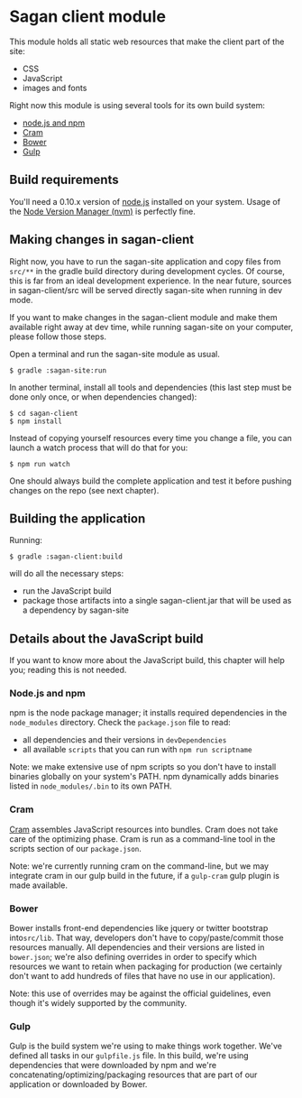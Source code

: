 # Sagan client module

This module holds all static web resources that make the client part of the site:
* CSS
* JavaScript
* images and fonts

Right now this module is using several tools for its own build system:
* [node.js and npm](http://nodejs.org)
* [Cram](https://github.com/cujojs/cram)
* [Bower](http://bower.io)
* [Gulp](http://gulpjs.com)

## Build requirements

You'll need a 0.10.x version of [node.js](http://nodejs.org) installed on your system.
Usage of the [Node Version Manager (nvm)](https://github.com/creationix/nvm) is perfectly fine.

## Making changes in sagan-client

Right now, you have to run the sagan-site application and copy files from `src/**` in the gradle build directory
during development cycles. Of course, this is far from an ideal development experience.
In the near future, sources in sagan-client/src will be served directly sagan-site when running in dev mode.

If you want to make changes in the sagan-client module and make them available right away at dev time,
while running sagan-site on your computer, please follow those steps.

Open a terminal and run the sagan-site module as usual.

```
$ gradle :sagan-site:run
```

In another terminal, install all tools and dependencies (this last step must be done only once, or when dependencies
changed):

```
$ cd sagan-client
$ npm install
```

Instead of copying yourself resources every time you change a file, you can launch a watch process that will do that
for you:

```
$ npm run watch
```

One should always build the complete application and test it before pushing changes on the repo (see next chapter).

## Building the application

Running:

```
$ gradle :sagan-client:build
```

will do all the necessary steps:

- run the JavaScript build
- package those artifacts into a single sagan-client.jar that will be used as a dependency by sagan-site


## Details about the JavaScript build

If you want to know more about the JavaScript build, this chapter will help you; reading this is not needed.

### Node.js and npm

npm is the node package manager; it installs required dependencies in the `node_modules` directory.
Check the `package.json` file to read:

- all dependencies and their versions in `devDependencies`
- all available `scripts` that you can run with `npm run scriptname`

Note: we make extensive use of npm scripts so you don't have to install binaries globally on your system's PATH.
npm dynamically adds binaries listed in `node_modules/.bin` to its own PATH.

### Cram

[Cram](https://github.com/cujojs/cram) assembles JavaScript resources into bundles. Cram does not take care of the
optimizing phase.
Cram is run as a command-line tool in the scripts section of our `package.json`.

Note: we're currently running cram on the command-line, but we may integrate cram in our gulp build in the future, if
a `gulp-cram` gulp plugin is made available.

### Bower

Bower installs front-end dependencies like jquery or twitter bootstrap into`src/lib`.
That way, developers don't have to copy/paste/commit those resources manually.
All dependencies and their versions are listed in `bower.json`; we're also defining overrides in order to specify
which resources we want to retain when packaging for production (we certainly don't want to add hundreds of files
that have no use in our application).

Note: this use of overrides may be against the official guidelines, even though it's widely supported by the community.

### Gulp

Gulp is the build system we're using to make things work together.
We've defined all tasks in our `gulpfile.js` file.
In this build, we're using dependencies that were downloaded by npm and we're concatenating/optimizing/packaging
resources that are part of our application or downloaded by Bower.